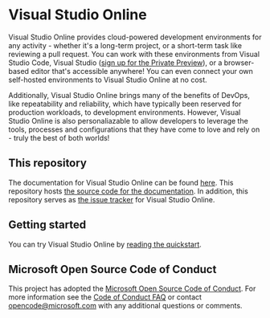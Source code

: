 # Visual Studio Online

Visual Studio Online provides cloud-powered development environments for any activity - whether it's a long-term project, or a short-term task like reviewing a pull request. You can work with these environments from Visual Studio Code, Visual Studio ([sign up for the Private Preview](https://aka.ms/vsfutures-signup)), or a browser-based editor that's accessible anywhere! You can even connect your own self-hosted environments to Visual Studio Online at no cost.

Additionally, Visual Studio Online brings many of the benefits of DevOps, like repeatability and reliability, which have typically been reserved for production workloads, to development environments. However, Visual Studio Online is also personaliazable to allow developers to leverage the tools, processes and configurations that they have come to love and rely on - truly the best of both worlds!

## This repository

The documentation for Visual Studio Online can be found [here](https://aka.ms/vso-docs). This repository hosts [the source code for the documentation](https://github.com/MicrosoftDocs/vsonline/tree/master/vs-online). In addition, this repository serves as [the issue tracker](https://github.com/MicrosoftDocs/vsonline/issues) for Visual Studio Online.

## Getting started

You can try Visual Studio Online by [reading the quickstart](https://aka.ms/vso-docs/quickstart/browser).

## Microsoft Open Source Code of Conduct

This project has adopted the [Microsoft Open Source Code of Conduct](https://opensource.microsoft.com/codeofconduct/).
For more information see the [Code of Conduct FAQ](https://opensource.microsoft.com/codeofconduct/faq/) or contact [opencode@microsoft.com](mailto:opencode@microsoft.com) with any additional questions or comments.
